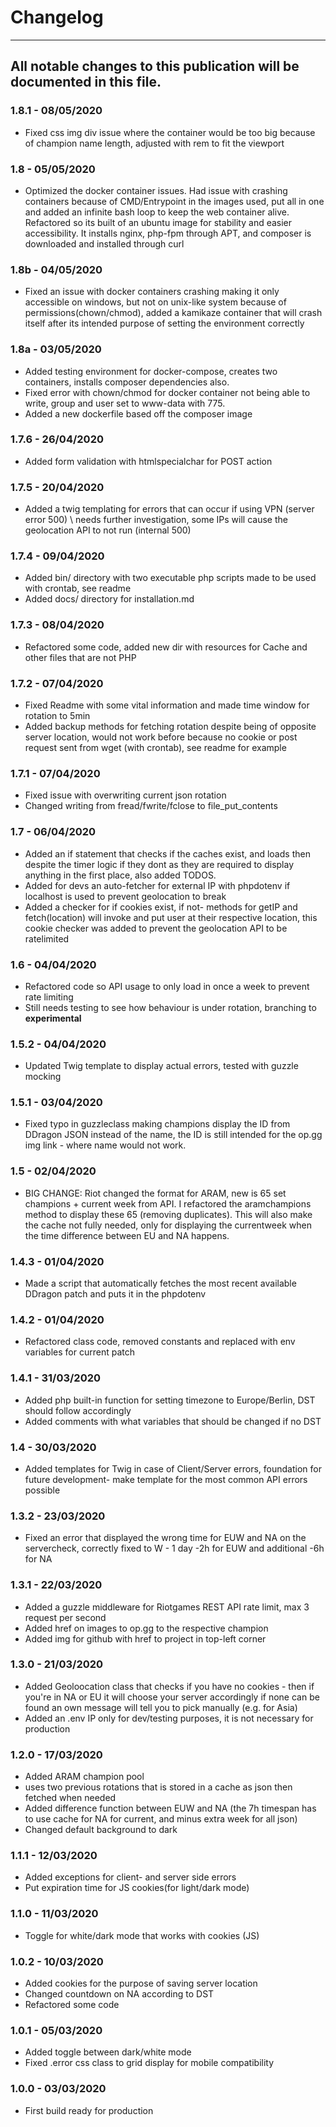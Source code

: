 # Changelog


---

## All notable changes to this publication will be documented in this file.

### 1.8.1 - 08/05/2020

* Fixed css img div issue where the container would be too big because of champion name length, adjusted with rem to fit the viewport

### 1.8 - 05/05/2020

* Optimized the docker container issues. Had issue with crashing containers because of CMD/Entrypoint in the images used, put all in one and added an infinite bash loop to keep the web container alive. Refactored so its built of an ubuntu image for stability and easier accessibility. It installs nginx, php-fpm through APT, and composer is downloaded and installed through curl

### 1.8b - 04/05/2020

* Fixed an issue with docker containers crashing making it only accessible on windows, but not on unix-like system because of permissions(chown/chmod), added a kamikaze container that will crash itself after its intended purpose of setting the environment correctly

### 1.8a -  03/05/2020

* Added testing environment for docker-compose, creates two containers, installs composer dependencies also.
* Fixed error with chown/chmod for docker container not being able to write, group and user set to www-data with 775.
* Added a new dockerfile based off the composer image

### 1.7.6 - 26/04/2020

* Added form validation with htmlspecialchar for POST action

### 1.7.5 - 20/04/2020

* Added a twig templating for errors that can occur if using VPN (server error 500) \ 
needs further investigation, some IPs will cause the geolocation API to not run (internal 500)

### 1.7.4 - 09/04/2020

* Added bin/ directory with two executable php scripts made to be used with crontab, see readme
* Added docs/ directory for installation.md

### 1.7.3 - 08/04/2020

* Refactored some code, added new dir with resources for Cache and other files that are not PHP

### 1.7.2 - 07/04/2020

* Fixed Readme with some vital information and made time window for rotation to 5min
* Added backup methods for fetching rotation despite being of opposite server location, 
would not work before because no cookie or post request sent from wget (with crontab), see readme for example

### 1.7.1 - 07/04/2020

* Fixed issue with overwriting current json rotation
* Changed writing from fread/fwrite/fclose to file_put_contents


### 1.7 - 06/04/2020

* Added an if statement that checks if the caches exist, and loads then despite the timer logic if they dont
as they are required to display anything in the first place, also added TODOS.
* Added for devs an auto-fetcher for external IP with phpdotenv if localhost is used to prevent geolocation to break
* Added a checker for if cookies exist, if not- methods for getIP and fetch(location) will invoke and put user at their
respective location, this cookie checker was added to prevent the geolocation API to be ratelimited

### 1.6 - 04/04/2020

* Refactored code so API usage to only load in once a week to prevent rate limiting
* Still needs testing to see how behaviour is under rotation, branching to **experimental**

### 1.5.2 - 04/04/2020

* Updated Twig template to display actual errors, tested with guzzle mocking

### 1.5.1 -  03/04/2020

* Fixed typo in guzzleclass making champions display the ID from DDragon JSON instead of the name,
the ID is still intended for the op.gg img link - where name would not work.

### 1.5 - 02/04/2020

* BIG CHANGE: Riot changed the format for ARAM, new is 65 set champions + current week from API. I refactored the
aramchampions method to display these 65 (removing duplicates). This will also make the cache not fully needed, only
for displaying the currentweek when the time difference between EU and NA happens.

### 1.4.3 - 01/04/2020

* Made a script that automatically fetches the most recent available DDragon patch and puts it in the phpdotenv

### 1.4.2 - 01/04/2020

* Refactored class code, removed constants and replaced with env variables for current patch

### 1.4.1 - 31/03/2020

* Added php built-in function for setting timezone to Europe/Berlin, DST should follow accordingly
* Added comments with what variables that should be changed if no DST

### 1.4 - 30/03/2020

* Added templates for Twig in case of Client/Server errors, foundation for future development- make template for the most common API errors possible

### 1.3.2 - 23/03/2020

* Fixed an error that displayed the wrong time for EUW and NA on the servercheck, correctly fixed to W - 1 day -2h for EUW and additional -6h for NA

### 1.3.1 - 22/03/2020

* Added a guzzle middleware for Riotgames REST API rate limit, max 3 request per second
* Added href on images to op.gg to the respective champion
* Added img for github with href to project in top-left corner

### 1.3.0 - 21/03/2020

* Added Geoloocation class that checks if you have no cookies - then if you're in NA or EU it will choose your server accordingly
if none can be found an own message will tell you to pick manually (e.g. for Asia)
* Added an .env IP only for dev/testing purposes, it is not necessary for production

### 1.2.0 - 17/03/2020

* Added ARAM champion pool
* uses two previous rotations that is stored in a cache as json then fetched when needed
* Added difference function between EUW and NA (the 7h timespan has to use cache for NA for current, and minus extra week for all json)
* Changed default background to dark

### 1.1.1 - 12/03/2020

* Added exceptions for client- and server side errors
* Put expiration time  for JS cookies(for light/dark mode)

### 1.1.0 - 11/03/2020

* Toggle for white/dark mode that works with cookies (JS)

### 1.0.2 -  10/03/2020

- Added cookies for the purpose of saving server location
- Changed countdown on NA according to DST
- Refactored some code

### 1.0.1 -  05/03/2020

- Added toggle between dark/white mode
- Fixed .error css class to grid display for mobile compatibility

### 1.0.0 -  03/03/2020

- First build ready for production
